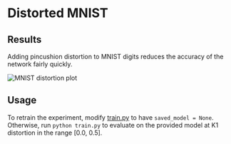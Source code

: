 # Distorted MNIST

## Results

Adding pincushion distortion to MNIST digits reduces the accuracy of the network fairly quickly.

![MNIST distortion plot](../images/distorted_mnist.png)

## Usage

To retrain the experiment, modify [train.py](train.py) to have `saved_model = None`. Otherwise, run `python train.py` to evaluate on the provided model at K1 distortion in the range [0.0, 0.5].